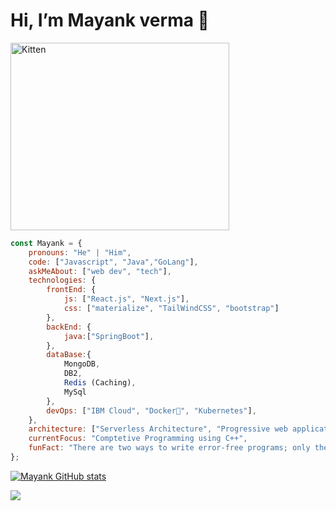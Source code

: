 #  Hi, I’m Mayank verma 👋

<img src="https://www.pngitem.com/pimgs/m/112-1127587_software-hire-developers-hd-png-download.png" alt="Kitten"
	title="A cute kitten" width="350" height="300" />

```javascript
const Mayank = {
    pronouns: "He" | "Him",
    code: ["Javascript", "Java","GoLang"],
    askMeAbout: ["web dev", "tech"],
    technologies: {
        frontEnd: {
            js: ["React.js", "Next.js"],
            css: ["materialize", "TailWindCSS", "bootstrap"]
        },
        backEnd: {
            java:["SpringBoot"],
        },
        dataBase:{
            MongoDB,
            DB2,
            Redis (Caching),
            MySql
        },
        devOps: ["IBM Cloud", "Docker🐳", "Kubernetes"],
    },
    architecture: ["Serverless Architecture", "Progressive web applications", "Single page applications"],
    currentFocus: "Comptetive Programming using C++",
    funFact: "There are two ways to write error-free programs; only the third one works"
};
```


[![Mayank GitHub stats](https://github-readme-stats.vercel.app/api?username=miku1735&show_icons=true&theme=monokai)](https://github.com/anuraghazra/github-readme-stats)


![](https://komarev.com/ghpvc/?username=miku1735&label=PROFILE+VIEWS)
